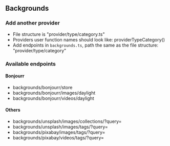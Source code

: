 ## Backgrounds

### Add another provider

- File structure is "provider/type/category.ts"
- Providers user function names should look like: providerTypeCategory()
- Add endpoints in `backgrounds.ts`, path the same as the file structure: "provider/type/category"

### Available endpoints

#### Bonjourr

- backgrounds/bonjourr/store
- backgrounds/bonjourr/images/daylight
- backgrounds/bonjourr/videos/daylight

#### Others

- backgrounds/unsplash/images/collections/?query=
- backgrounds/unsplash/images/tags/?query=
- backgrounds/pixabay/images/tags/?query=
- backgrounds/pixabay/videos/tags/?query=
